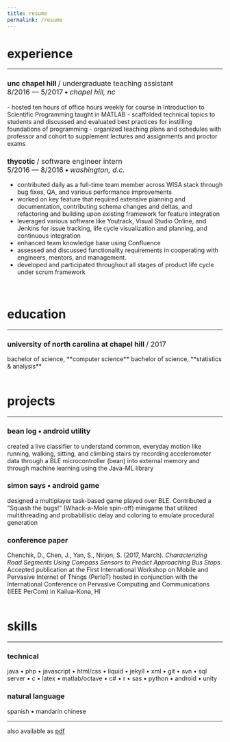 ```yaml
---
title: resume
permalink: /resume
---
```


# <i class="fa fa-wrench"></i> experience
---
<h3>unc chapel hill <span style="font-weight:normal">/ undergraduate teaching assistant</span><br><span style="font-weight:normal">8/2016 — 5/2017</span> • <span style="font-weight:normal; font-style:italic">chapel hill, nc</span></h3>
- hosted ten hours of office hours weekly for course in Introduction to Scientific Programming taught in MATLAB
- scaffolded technical topics to students and discussed and evaluated best
practices for instilling foundations of programming
- organized teaching plans and schedules with professor and cohort to
supplement lectures and assignments and proctor exams


<h3>thycotic <span style="font-weight:normal">/ software engineer intern</span><br><span style="font-weight:normal">5/2016 — 8/2016</span> • <span style="font-weight:normal; font-style:italic">washington, d.c.</span></h3>

- contributed daily as a full-time team member across WISA stack through bug fixes, QA, and various
performance improvements
- worked on key feature that required extensive planning and documentation,
contributing schema changes and deltas, and refactoring and building upon existing framework for feature
integration
- leveraged various software like Youtrack, Visual Studio Online, and Jenkins for
issue tracking, life cycle visualization and planning, and continuous integration
- enhanced team knowledge base using Confluence
- assessed and discussed functionality requirements in cooperating with
engineers, mentors, and management.
- developed and participated throughout all stages of product life cycle under
scrum framework  
<br><br>

# <i class="fa fa-graduation-cap"></i> education

---
<h3>university of north carolina at chapel hill <span style="font-weight:normal">/ 2017</span></h3>
bachelor of science, **computer science**  
bachelor of science, **statistics & analysis**
<br><br>

# <i class="fa fa-code"></i> projects
---
### bean log • android utility
created a live classifier to understand common, everyday motion like running,
walking, sitting, and climbing stairs by recording accelerometer data through a BLE
microcontroller (bean) into external memory and through machine learning using the
Java-ML library

### simon says • android game
designed a multiplayer task-based game played over BLE. Contributed a “Squash the
bugs!” (Whack-a-Mole spin-off) minigame that utilized multithreading and
probabilistic delay and coloring to emulate procedural generation

### conference paper
Chenchik, D., Chen, J., Yan, S., Nirjon, S. (2017, March). *Characterizing Road
Segments Using Compass Sensors to Predict Approaching Bus Stops*. Accepted
publication at the First International Workshop on Mobile and Pervasive Internet of
Things (PerIoT) hosted in conjunction with the International Conference on
Pervasive Computing and Communications (IEEE PerCom) in Kailua-Kona, HI
<br><br>

# <i class="fa fa-terminal"></i> skills
---
### technical
java • php • javascript • html/css • liquid • jekyll • xml • git • svn • sql server • c • latex • matlab/octave • c# • r • sas • python • android • unity

### natural language
spanish • mandarin chinese

---

also available as <a href="/resume.pdf" target="_blank">pdf</a>
